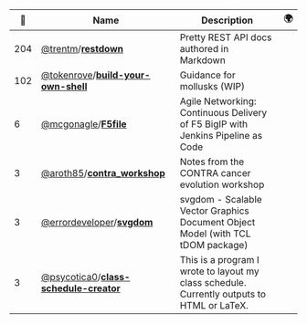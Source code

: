 |:star2: | Name | Description | 🌍|
|---|---|---|---|
|204|[@trentm](https://github.com/trentm)/[**restdown**](https://github.com/trentm/restdown)|Pretty REST API docs authored in Markdown||
|102|[@tokenrove](https://github.com/tokenrove)/[**build-your-own-shell**](https://github.com/tokenrove/build-your-own-shell)|Guidance for mollusks (WIP)||
|6|[@mcgonagle](https://github.com/mcgonagle)/[**F5file**](https://github.com/mcgonagle/F5file)|Agile Networking: Continuous Delivery of F5 BigIP with Jenkins Pipeline as Code||
|3|[@aroth85](https://github.com/aroth85)/[**contra_workshop**](https://github.com/aroth85/contra_workshop)|Notes from the CONTRA cancer evolution workshop||
|3|[@errordeveloper](https://github.com/errordeveloper)/[**svgdom**](https://github.com/errordeveloper/svgdom)|svgdom - Scalable Vector Graphics Document Object Model (with TCL tDOM package)||
|3|[@psycotica0](https://github.com/psycotica0)/[**class-schedule-creator**](https://github.com/psycotica0/class-schedule-creator)|This is a program I wrote to layout my class schedule. Currently outputs to HTML or LaTeX.||

